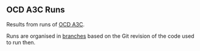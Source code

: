 ## OCD A3C Runs

Results from runs of [OCD A3C](https://github.com/mrahtz/ocd-a3c).

Runs are organised in [branches](https://github.com/mrahtz/ocd-a3c-runs/branches) based on the Git revision of the code used to run then.
